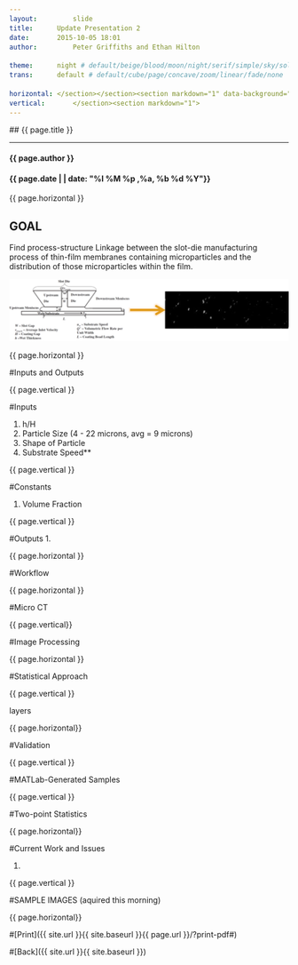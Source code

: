 ```yaml
---
layout:     	slide
title:     	Update Presentation 2
date:      	2015-10-05 18:01
author:     	Peter Griffiths and Ethan Hilton

theme:		night # default/beige/blood/moon/night/serif/simple/sky/solarized
trans:		default # default/cube/page/concave/zoom/linear/fade/none

horizontal:	</section></section><section markdown="1" data-background="http://ahmetcecen.github.io/project-pages/img/slidebackground.png"><section markdown="1">
vertical:		</section><section markdown="1">
---
```

<section markdown="1" data-background="http://ahmetcecen.github.io/project-pages/img/slidebackground.png"><section markdown="1">
## {{ page.title }}

<hr>

#### {{ page.author }}

#### {{ page.date | | date: "%I %M %p ,%a, %b %d %Y"}}

{{ page.horizontal }}
<!-- Start Writing Below in Markdown -->

## GOAL
Find process-structure Linkage between the slot-die manufacturing process of thin-film membranes containing microparticles and the distribution of those microparticles within the film.

![Process to Structure](https://github.com/Materials-Informatics-Class-Fall2015/MIC-Microparticle-distribution/blob/gh-pages/img/Presentation2/Picture1.png?raw=true)

<!-- End Here -->
{{ page.horizontal }}
<!-- Start Writing Below in Markdown -->


#Inputs and Outputs

<!-- End Here -->
{{ page.vertical }}
<!-- Start Writing Below in Markdown -->

#Inputs
1. h/H
2. Particle Size (4 - 22 microns, avg = 9 microns)
3. Shape of Particle
4. Substrate Speed**

<!add pic of slot die>

<!-- End Here -->
{{ page.vertical }}
<!-- Start Writing Below in Markdown -->

#Constants
1. Volume Fraction

<!-- End Here -->

{{ page.vertical }}
<!-- Start Writing Below in Markdown -->

#Outputs
1. 

<!-- End Here -->

{{ page.horizontal }}
<!-- Start Writing Below in Markdown -->


#Workflow

<!-- End Here -->

{{ page.horizontal }}
<!-- Start Writing Below in Markdown -->


#Micro CT

<!-- End Here -->

{{ page.vertical}}
<!-- Start Writing Below in Markdown -->


#Image Processing


<!-- End Here -->

{{ page.horizontal }}
<!-- Start Writing Below in Markdown -->


#Statistical Approach

<!-- End Here -->


{{ page.vertical }}
<!-- Start Writing Below in Markdown -->

layers

<!-- End Here -->

{{ page.horizontal}}
<!-- Start Writing Below in Markdown -->

#Validation

<!-- End Here -->

{{ page.vertical }}
<!-- Start Writing Below in Markdown -->

#MATLab-Generated Samples

<!-- End Here -->

{{ page.vertical }}
<!-- Start Writing Below in Markdown -->

#Two-point Statistics

<!-- End Here -->

{{ page.horizontal}}
<!-- Start Writing Below in Markdown -->

#Current Work and Issues

1.


<!-- End Here -->

{{ page.vertical }}
<!-- Start Writing Below in Markdown -->

#SAMPLE IMAGES
(aquired this morning)



<!-- End Here -->



{{ page.horizontal}}






#[Print]({{ site.url }}{{ site.baseurl }}{{ page.url }}/?print-pdf#)

#[Back]({{ site.url }}{{ site.baseurl }})

</section></section>
